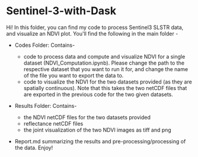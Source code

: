 # Sentinel-3-with-Dask


Hi! In this folder, you can find my code to process Sentinel3 SLSTR data, and visualize an NDVI plot. You'll find the following in the main folder -

- Codes Folder: Contains-
 	- code to process data and compute and visualize NDVI for a 			single dataset (NDVI_Computation.ipynb). Please change the path 	to the respective dataset that you want to run it for, and change the name of the file you want to export the data to.
	- code to visualize the NDVI for the two datasets provided (as they are spatially continuous). Note that this takes the two netCDF files that are exported in the previous code for the two given datasets.

- Results Folder: Contains-
    * the NDVI netCDF files for the two datasets provided
    * reflectance netCDF files
    * the joint visualization of the two NDVI images as tiff and png

- Report.md summarizing the results and pre-processing/processing of the data.
Enjoy!
